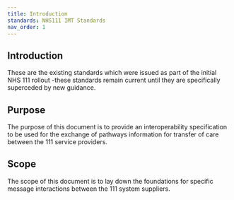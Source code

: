 ```yaml
---
title: Introduction
standards: NHS111 IMT Standards
nav_order: 1
---
```


## Introduction
These are the existing standards which were issued as part of the initial NHS 111 rollout -these standards remain current until they are specifically superceded by new guidance.

## Purpose
The purpose of this document is to provide an interoperability specification to be used for the
exchange of pathways information for transfer of care between the 111 service providers.

## Scope
The scope of this document is to lay down the foundations for specific message interactions
between the 111 system suppliers.
